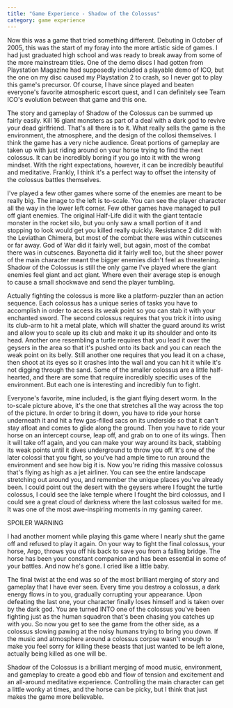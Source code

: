 ```yaml
---
title: "Game Experience - Shadow of the Colossus"
category: game experience
---
```

Now this was a game that tried something different. Debuting in October of 2005, this was the start of my foray into the more artistic side of games. I had just graduated high school and was ready to break away from some of the more mainstream titles. One of the demo discs I had gotten from Playstation Magazine had supposedly included a playable demo of ICO, but the one on my disc caused my Playstation 2 to crash, so I never got to play this game's precursor. Of course, I have since played and beaten everyone's favorite atmospheric escort quest, and I can definitely see Team ICO's evolution between that game and this one.

The story and gameplay of Shadow of the Colossus can be summed up fairly easily. Kill 16 giant monsters as part of a deal with a dark god to revive your dead girlfriend. That's all there is to it. What really sells the game is the environment, the atmosphere, and the design of the collosi themselves. I think the game has a very niche audience. Great portions of gameplay are taken up with just riding around on your horse trying to find the next colossus. It can be incredibly boring if you go into it with the wrong mindset. With the right expectations, however, it can be incredibly beautiful and meditative. Frankly, I think it's a perfect way to offset the intensity of the colossus battles themselves.

I've played a few other games where some of the enemies are meant to be really big. The image to the left is to-scale. You can see the player character all the way in the lower left corner. Few other games have managed to pull off giant enemies. The original Half-Life did it with the giant tentacle monster in the rocket silo, but you only saw a small portion of it and stopping to look would get you killed really quickly. Resistance 2 did it with the Leviathan Chimera, but most of the combat there was within cutscenes or far away. God of War did it fairly well, but again, most of the combat there was in cutscenes. Bayonetta did it fairly well too, but the sheer power of the main character meant the bigger enemies didn't feel as threatening. Shadow of the Colossus is still the only game I've played where the giant enemies feel giant and act giant. Where even their average step is enough to cause a small shockwave and send the player tumbling.

Actually fighting the colossus is more like a platform-puzzler than an action sequence. Each colossus has a unique series of tasks you have to accomplish in order to access its weak point so you can stab it with your enchanted sword. The second colossus requires that you trick it into using its club-arm to hit a metal plate, which will shatter the guard around its wrist and allow you to scale up its club and make it up its shoulder and onto its head. Another one resembling a turtle requires that you lead it over the geysers in the area so that it's pushed onto its back and you can reach the weak point on its belly. Still another one requires that you lead it on a chase, then shoot at its eyes so it crashes into the wall and you can hit it while it's not digging through the sand. Some of the smaller colossus are a little half-hearted, and there are some that require incredibly specific uses of the environment. But each one is interesting and incredibly fun to fight.

Everyone's favorite, mine included, is the giant flying desert worm. In the to-scale picture above, it's the one that stretches all the way across the top of the picture. In order to bring it down, you have to ride your horse underneath it and hit a few gas-filled sacs on its underside so that it can't stay afloat and comes to glide along the ground. Then you have to ride your horse on an intercept course, leap off, and grab on to one of its wings. Then it will take off again, and you can make your way around its back, stabbing its weak points until it dives underground to throw you off. It's one of the later colossi that you fight, so you've had ample time to run around the environment and see how big it is. Now you're riding this massive colossus that's flying as high as a jet airliner. You can see the entire landscape stretching out around you, and remember the unique places you've already been. I could point out the desert with the geysers where I fought the turtle colossus, I could see the lake temple where I fought the bird colossus, and I could see a great cloud of darkness where the last colossus waited for me. It was one of the most awe-inspiring moments in my gaming career.

SPOILER WARNING

I had another moment while playing this game where I nearly shut the game off and refused to play it again. On your way to fight the final colossus, your horse, Argo, throws you off his back to save you from a falling bridge. The horse has been your constant companion and has been essential in some of your battles. And now he's gone. I cried like a little baby.

The final twist at the end was so of the most brilliant merging of story and gameplay that I have ever seen. Every time you destroy a colossus, a dark energy flows in to you, gradually corrupting your appearance. Upon defeating the last one, your character finally loses himself and is taken over by the dark god. You are turned INTO one of the colossus you've been fighting just as the human squadron that's been chasing you catches up with you. So now you get to see the game from the other side, as a colossus slowing pawing at the noisy humans trying to bring you down. If the music and atmosphere around a colossus corpse wasn't enough to make you feel sorry for killing these beasts that just wanted to be left alone, actually being killed as one will be.

Shadow of the Colossus is a brilliant merging of mood music, environment, and gameplay to create a good ebb and flow of tension and excitement and an all-around meditative experience. Controlling the main character can get a little wonky at times, and the horse can be picky, but I think that just makes the game more believable.